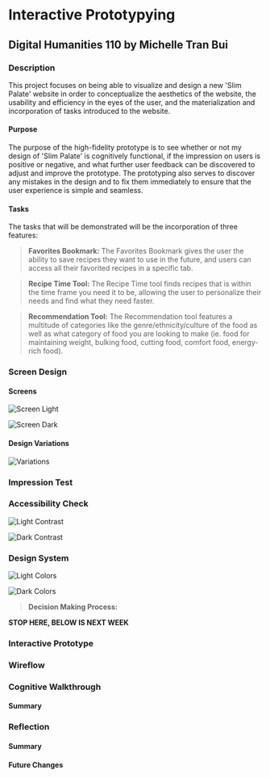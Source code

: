 # Interactive Prototypying

## Digital Humanities 110 by Michelle Tran Bui 

### Description
This project focuses on being able to visualize and design a new 'Slim Palate' website in order to conceptualize the aesthetics of the website, the usability and efficiency in the eyes of the user, and the materialization and incorporation of tasks introduced to the website. 

#### Purpose
The purpose of the high-fidelity prototype is to see whether or not my design of 'Slim Palate' is cognitively functional, if the impression on users is positive or negative, and what further user feedback can be discovered to adjust and improve the prototype. The prototyping also serves to discover any mistakes in the design and to fix them immediately to ensure that the user experience is simple and seamless.

#### Tasks
The tasks that will be demonstrated will be the incorporation of three features: 

> **Favorites Bookmark:** The Favorites Bookmark gives the user the ability to save recipes they want to use in the future, and users can access all their favorited recipes in a specific tab.

> **Recipe Time Tool:** The Recipe Time tool finds recipes that is within the time frame you need it to be, allowing the user to personalize their needs and find what they need faster. 

> **Recommendation Tool:** The Recommendation tool features a multitude of categories like the genre/ethnicity/culture of the food as well as what category of food you are looking to make (ie. food for maintaining weight, bulking food, cutting food, comfort food, energy-rich food).
### Screen Design

#### Screens

![Screen Light](screenlight.png)

![Screen Dark](screendark.png)

#### Design Variations

![Variations](variations.png)

### Impression Test

### Accessibility Check

![Light Contrast](lightcontrast.png)

![Dark Contrast](darkcontrast.png)

### Design System 

![Light Colors](lightcolors.png)

![Dark Colors](darkcolors.png)

>**Decision Making Process:**

**STOP HERE, BELOW IS NEXT WEEK**
### Interactive Prototype

### Wireflow

### Cognitive Walkthrough

#### Summary

### Reflection
#### Summary
#### Future Changes
